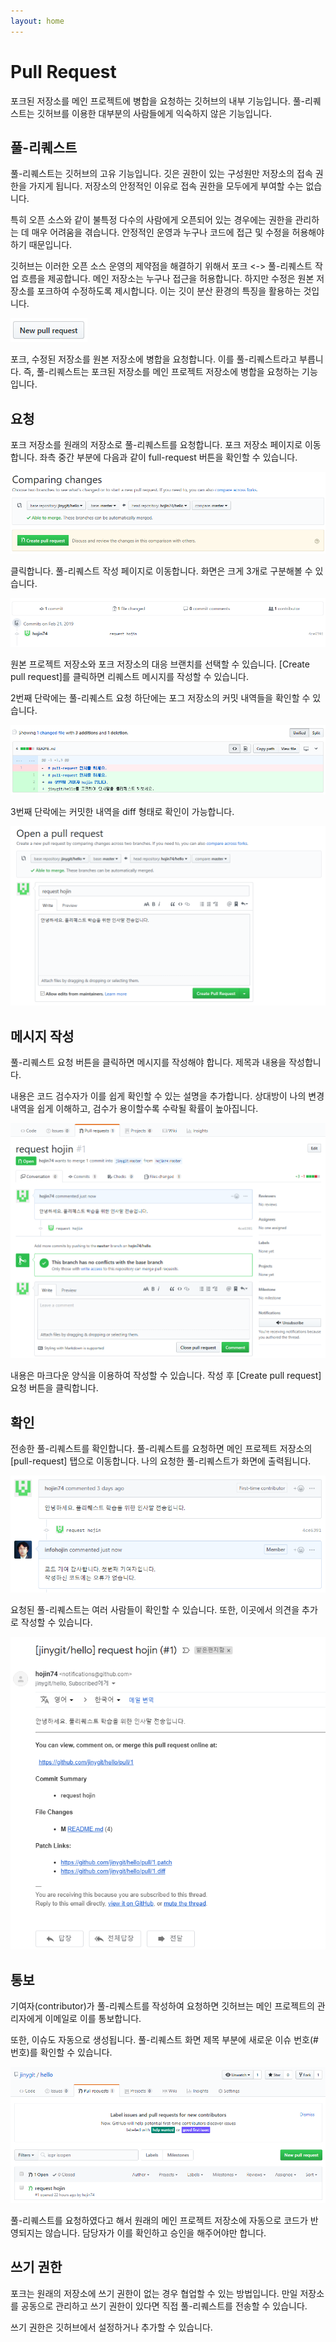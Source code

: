 ```yaml
---
layout: home
---
```

# Pull Request
포크된 저장소를 메인 프로젝트에 병합을 요청하는 깃허브의 내부 기능입니다. 풀-리퀘스트는 깃허브를 이용한 대부분의 사람들에게 익숙하지 않은 기능입니다.

## 풀-리퀘스트
풀-리퀘스트는 깃허브의 고유 기능입니다. 깃은 권한이 있는 구성원만 저장소의 접속 권한을 가지게 됩니다. 저장소의 안정적인 이유로 접속 권한을 모두에게 부여할 수는 없습니다.

특히 오픈 소스와 같이 불특정 다수의 사람에게 오픈되어 있는 경우에는 권한을 관리하는 데 매우 어려움을 겪습니다. 안정적인 운영과 누구나 코드에 접근 및 수정을 허용해야 하기 때문입니다.

깃허브는 이러한 오픈 소스 운영의 제약점을 해결하기 위해서 포크 <-> 풀-리퀘스트 작업 흐름을 제공합니다. 메인 저장소는 누구나 접근을 허용합니다. 하지만 수정은 원본 저장소를 포크하여 수정하도록 제시합니다. 이는 깃이 분산 환경의 특징을 활용하는 것입니다.

![풀리퀘스트](./img/image015.png)  

포크, 수정된 저장소를 원본 저장소에 병합을 요청합니다. 이를 풀-리퀘스트라고 부릅니다. 즉, 풀-리퀘스트는 포크된 저장소를 메인 프로젝트 저장소에 병합을 요청하는 기능입니다. 

## 요청
포크 저장소를 원래의 저장소로 풀-리퀘스트를 요청합니다. 포크 저장소 페이지로 이동합니다. 좌측 중간 부분에 다음과 같이 full-request 버튼을 확인할 수 있습니다.

![풀리퀘스트](./img/image016.png)  

클릭합니다. 풀-리퀘스트 작성 페이지로 이동합니다. 화면은 크게 3개로 구분해볼 수 있습니다.

![풀리퀘스트](./img/image017.png)  

원본 프로젝트 저장소와 포크 저장소의 대응 브랜치를 선택할 수 있습니다. [Create pull request]를 클릭하면 리퀘스트 메시지를 작성할 수 있습니다.

2번째 단락에는 풀-리퀘스트 요청 하단에는 포그 저장소의 커밋 내역들을 확인할 수 있습니다.

![풀리퀘스트](./img/image018.png)  

3번째 단락에는 커밋한 내역을 diff 형태로 확인이 가능합니다.

![풀리퀘스트](./img/image019.png)  

## 메시지 작성
풀-리퀘스트 요청 버튼을 클릭하면 메시지를 작성해야 합니다. 제목과 내용을 작성합니다.

내용은 코드 검수자가 이를 쉽게 확인할 수 있는 설명을 추가합니다. 상대방이 나의 변경 내역을 쉽게 이해하고, 검수가 용이할수록 수락될 확률이 높아집니다.

![풀리퀘스트](./img/image020.png)  

내용은 마크다운 양식을 이용하여 작성할 수 있습니다. 작성 후 [Create pull request] 요청 버튼을 클릭합니다.

## 확인
전송한 풀-리퀘스트를 확인합니다. 풀-리퀘스트를 요청하면 메인 프로젝트 저장소의 [pull-request] 탭으로 이동합니다. 나의 요청한 풀-리퀘스트가 화면에 출력됩니다.

![풀리퀘스트](./img/image021.png)  

요청된 풀-리퀘스트는 여러 사람들이 확인할 수 있습니다. 또한, 이곳에서 의견을 추가로 작성할 수 있습니다.

![풀리퀘스트](./img/image022.png)  

## 통보
기여자(contributor)가 풀-리퀘스트를 작성하여 요청하면 깃허브는 메인 프로젝트의 관리자에게 이메일로 이를 통보합니다. 

또한, 이슈도 자동으로 생성됩니다. 풀-리퀘스트 화면 제목 부분에 새로운 이슈 번호(#번호)를 확인할 수 있습니다.

![풀리퀘스트](./img/image023.png)  

풀-리퀘스트를 요청하였다고 해서 원래의 메인 프로젝트 저장소에 자동으로 코드가 반영되지는 않습니다. 담당자가 이를 확인하고 승인을 해주어야만 합니다.

## 쓰기 권한
포크는 원래의 저장소에 쓰기 권한이 없는 경우 협업할 수 있는 방법입니다.
만일 저장소를 공동으로 관리하고 쓰기 권한이 있다면 직접 풀-리퀘스트를 전송할 수 있습니다.

쓰기 권한은 깃허브에서 설정하거나 추가할 수 있습니다.
